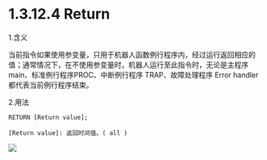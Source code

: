 # 1.3.12.4 Return

1.含义

当前指令如果使用参变量，只用于机器人函数例行程序内，经过运行返回相应的值；通常情况下，在不使用参变量时，机器人运行至此指令时，无论是主程序 main、标准例行程序PROC、中断例行程序 TRAP、故障处理程序 Error handler 都代表当前例行程序结束。

2.用法

```
RETURN [Return value];

[Return value]:	返回时间值。( all )
```

![](picture\return.png)